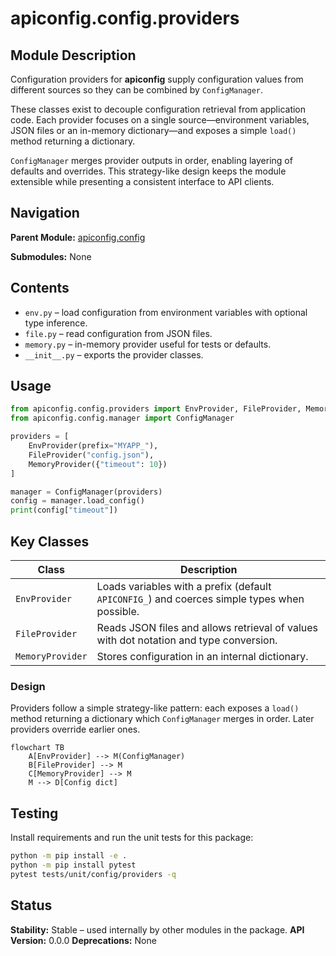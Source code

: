 # apiconfig.config.providers

## Module Description
Configuration providers for **apiconfig** supply configuration values from different
sources so they can be combined by `ConfigManager`.

These classes exist to decouple configuration retrieval from application code. Each
provider focuses on a single source&mdash;environment variables, JSON files or an
in-memory dictionary&mdash;and exposes a simple `load()` method returning a
dictionary.

`ConfigManager` merges provider outputs in order, enabling layering of defaults and
overrides. This strategy-like design keeps the module extensible while presenting a
consistent interface to API clients.

## Navigation

**Parent Module:** [apiconfig.config](../README.md)

**Submodules:** None

## Contents
- `env.py` – load configuration from environment variables with optional type inference.
- `file.py` – read configuration from JSON files.
- `memory.py` – in-memory provider useful for tests or defaults.
- `__init__.py` – exports the provider classes.

## Usage
```python
from apiconfig.config.providers import EnvProvider, FileProvider, MemoryProvider
from apiconfig.config.manager import ConfigManager

providers = [
    EnvProvider(prefix="MYAPP_"),
    FileProvider("config.json"),
    MemoryProvider({"timeout": 10})
]

manager = ConfigManager(providers)
config = manager.load_config()
print(config["timeout"])
```

## Key Classes
| Class | Description |
| ----- | ----------- |
| `EnvProvider` | Loads variables with a prefix (default `APICONFIG_`) and coerces simple types when possible. |
| `FileProvider` | Reads JSON files and allows retrieval of values with dot notation and type conversion. |
| `MemoryProvider` | Stores configuration in an internal dictionary. |

### Design
Providers follow a simple strategy-like pattern: each exposes a `load()` method returning
a dictionary which `ConfigManager` merges in order. Later providers override earlier ones.

```mermaid
flowchart TB
    A[EnvProvider] --> M(ConfigManager)
    B[FileProvider] --> M
    C[MemoryProvider] --> M
    M --> D[Config dict]
```

## Testing
Install requirements and run the unit tests for this package:
```bash
python -m pip install -e .
python -m pip install pytest
pytest tests/unit/config/providers -q
```

## Status
**Stability:** Stable – used internally by other modules in the package.
**API Version:** 0.0.0
**Deprecations:** None

